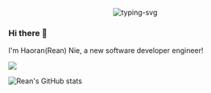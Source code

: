 
<p align="center">
   <img src="https://readme-typing-svg.herokuapp.com?color=1E00F7&background=FFFFFF&multiline=true&width=500&lines=First%2C+solve+the+problem.;+Then%2C+write+the+code" alt="typing-svg">
</p>

### Hi there 👋  
I'm Haoran(Rean) Nie, a new software developer engineer!

![](https://img.shields.io/badge/Tool-VS%20Code-blue)

![Rean's GitHub stats](https://github-readme-stats.vercel.app/api?username=Ablution-han220&show_icons=true&count_private=true&theme=radical)
<!--
**Ablution-han220/Ablution-han220** is a ✨ _special_ ✨ repository because its `README.md` (this file) appears on your GitHub profile.

Here are some ideas to get you started:

- 🔭 I’m currently working on ...
- 🌱 I’m currently learning ...
- 👯 I’m looking to collaborate on ...
- 🤔 I’m looking for help with ...
- 💬 Ask me about ...
- 📫 How to reach me: ...
- 😄 Pronouns: ...
- ⚡ Fun fact: ...
-->
